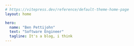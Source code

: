 ```yaml
---
# https://vitepress.dev/reference/default-theme-home-page
layout: home

hero:
  name: "Ben Pettijohn"
  text: "Software Engineer"
  tagline: It's a blog, i think
---
```


<CardContainer/>
